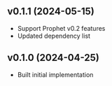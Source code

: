 ## v0.1.1 (2024-05-15)
* Support Prophet v0.2 features
* Updated dependency list

## v0.1.0 (2024-04-25)
* Built initial implementation
